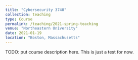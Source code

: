 ```yaml
---
title: "Cybersecurity 3740"
collection: teaching
type: Course
permalink: /teaching/2021-spring-teaching
venue: "Northeastern University"
date: 2021-01-19
location: "Boston, Massachusetts"
---
```


TODO: put course description here. This is just a test for now.
